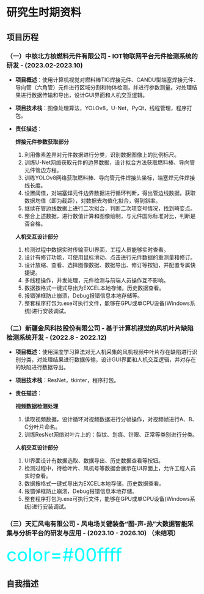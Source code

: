 # 研究生时期资料
## 项目历程
### （一）中核北方核燃料元件有限公司 - IOT物联网平台元件检测系统的研发 - (2023.02-2023.10)
- **项目概述**：使用计算机视觉对燃料棒TIG焊接元件、CANDU型端塞焊接元件、导向管（六角管）元件进行区域分割和物体检测，并进行参数测量。对处理结果进行数据传输和导出，设计GUI界面和人机交互逻辑。
- **项目技术栈**：图像处理算法，YOLOv8，U-Net，PyQt，线程管理，程序打包。
- **责任描述**：
  
  **焊接元件参数获取部分**
  1. 利用像素差异对元件数据进行分类，识别数据图像上的比例标尺。
	2. 训练U-Net网络获取元件的边界数据，设计拟合方法获取燃料棒、导向管元件管边方程。
	3. 训练YOLOv8网络获取燃料棒、导向管元件焊接头坐标，端塞焊元件焊接线长度。
	4. 设置阈值，对端塞焊元件边界数据进行循环判断，得出管边线数据，获取数据均值（即为截距），对数据去均值化拟合，得到斜率。
	5. 继续在管边线数据上进行二次拟合，判断二次项变号情况，找到畸变点。
	6. 整合上述数据，进行数值计算和图像绘制，与元件国际标准对比，判断是否合格。

  **人机交互设计部分**
	1. 检测过程中数据实时传输至UI界面，工程人员能够实时查看。
	2. 设计有修订功能，可使用鼠标滑动、点击进行元件数据的重测量和修订。
	3. 设计放缩、查看、选择图像数据、数据导出、修订等按钮，并配置专属快捷键。
	4. 多线程操作，并发处理，元件检测与前端人员操作互不影响。
	5. 数据按格式一键式导出为EXCEL本地存储，历史数据查看。
	6. 报错弹框防止崩溃，Debug报错信息本地存储等。
	7. 整套程序打包为.exe可执行文件，能够在GPU或单CPU设备(Windows系统)进行安装调试。

### （二）新疆金风科技股份有限公司 - 基于计算机视觉的风机叶片缺陷检测系统开发 - (2022.8 - 2022.12)
- **项目概述**：使用深度学习算法对无人机采集的风机视频中叶片存在缺陷进行识别分类，对处理结果进行数据传输，设计GUI界面和人机交互逻辑，并对存在的缺陷进行数据导出。
- **项目技术栈**：ResNet，tkinter，程序打包。

- **责任描述**：
  
  **视频数据检测处理** 
	1. 读取视频数据，设计循环对视频数据进行分帧操作，对视频帧进行A、B、C分叶片命名。
	2. 训练ResNet网络对叶片上的：裂纹、划痕、针眼、正常等类别进行分类。

  **人机交互设计部分**
	1. UI界面设计有数据选取、数据导出、历史数据查看等按钮。
	2. 检测过程中，待检叶片、风机号等数据会展示在UI界面上，允许工程人员实时查看。
	3. 数据按格式一键式导出为EXCEL本地存储，历史数据查看。
	4. 报错弹框防止崩溃，Debug报错信息本地存储。
	5. 整套程序打包为.exe可执行文件，能够在GPU或单CPU设备(Windows系统)进行安装调试。

###  （三）天汇风电有限公司 - 风电场关键装备“图-声-热”大数据智能采集与分析平台的研发与应用 - (2023.10 - 2026.10) （未结项）
<font color=#00ffff size=72> color=#00ffff </font>



## 自我描述
